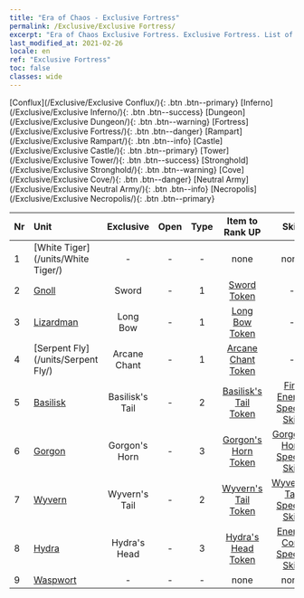 ```yaml
---
title: "Era of Chaos - Exclusive Fortress"
permalink: /Exclusive/Exclusive Fortress/
excerpt: "Era of Chaos Exclusive Fortress. Exclusive Fortress. List of Exclusive Fortressin Era of Chaos"
last_modified_at: 2021-02-26
locale: en
ref: "Exclusive Fortress"
toc: false
classes: wide
---
```

 [Conflux](/Exclusive/Exclusive Conflux/){: .btn .btn--primary} [Inferno](/Exclusive/Exclusive Inferno/){: .btn .btn--success} [Dungeon](/Exclusive/Exclusive Dungeon/){: .btn .btn--warning} [Fortress](/Exclusive/Exclusive Fortress/){: .btn .btn--danger} [Rampart](/Exclusive/Exclusive Rampart/){: .btn .btn--info} [Castle](/Exclusive/Exclusive Castle/){: .btn .btn--primary} [Tower](/Exclusive/Exclusive Tower/){: .btn .btn--success} [Stronghold](/Exclusive/Exclusive Stronghold/){: .btn .btn--warning} [Cove](/Exclusive/Exclusive Cove/){: .btn .btn--danger} [Neutral Army](/Exclusive/Exclusive Neutral Army/){: .btn .btn--info} [Necropolis](/Exclusive/Exclusive Necropolis/){: .btn .btn--primary} 

  | Nr |         Unit        |   Exclusive   | Open  |    Type   |  Item to Rank UP      |  Skin   |
  |:---|:--------------------|:-------------:|:-----:|:---------:|:---------------------:|:-------:|
  | 1 | [White Tiger](/units/White Tiger/) | - | - | - | none | none |
  | 2 | [Gnoll](/units/Gnoll/) | Sword | - | 1 | [Sword Token](/Items/con_163/) | - |
  | 3 | [Lizardman](/units/Lizardman/) | Long Bow | - | 1 | [Long Bow Token](/Items/con_134/) | - |
  | 4 | [Serpent Fly](/units/Serpent Fly/) | Arcane Chant | - | 1 | [Arcane Chant Token](/Items/con_122/) | - |
  | 5 | [Basilisk](/units/Basilisk/) | Basilisk's Tail | - | 2 | [Basilisk's Tail Token](/Items/con_869/) | [Fire Energy Special Skin](/Items/con_1047/) |
  | 6 | [Gorgon](/units/Gorgon/) | Gorgon's Horn | - | 3 | [Gorgon's Horn Token](/Items/con_1209/) | [Gorgon's Horn Special Skin](/Items/con_16/) |
  | 7 | [Wyvern](/units/Wyvern/) | Wyvern's Tail | - | 2 | [Wyvern's Tail Token](/Items/con_1299/) | [Wyvern's Tail Special Skin](/Items/con_1070/) |
  | 8 | [Hydra](/units/Hydra/) | Hydra's Head | - | 3 | [Hydra's Head Token](/Items/con_176/) | [Energy Core Special Skin](/Items/con_769/) |
  | 9 | [Waspwort](/units/Waspwort/) | - | - | - | none | none |
